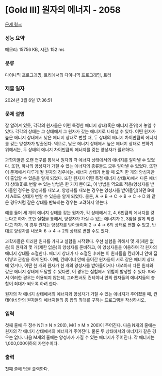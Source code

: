 # [Gold III] 원자의 에너지 - 2058 

[문제 링크](https://www.acmicpc.net/problem/2058) 

### 성능 요약

메모리: 15756 KB, 시간: 152 ms

### 분류

다이나믹 프로그래밍, 트리에서의 다이나믹 프로그래밍, 트리

### 제출 일자

2024년 3월 6일 17:36:51

### 문제 설명

<p>잘 알려져 있듯, 각각의 원자들은 어떤 특정한 에너지 상태(혹은 에너지 준위)에 놓일 수 있다. 각각의 상태는 그 상태에서 그 원자가 갖는 에너지로 나타낼 수 있다. 어떤 원자가 높은 에너지 상태에서 낮은 에너지 상태로 변할 때, 두 상태의 에너지 차이만큼의 에너지를 갖는 양성자가 방출된다. 역으로, 낮은 에너지 상태에서 높은 에너지 상태로 변하기 위해서는, 두 상태의 에너지 차이만큼의 에너지를 갖는 양성자가 필요하다.</p>

<p>과학자들은 오랜 연구를 통해서 원자의 각 에너지 상태에서의 에너지를 알아낼 수 있었다. 또한, 하나의 양성자가 가질 수 있는 에너지의 종류들도 모두 알아낼 수 있었다. 또한 이 문제에서 다루게 될 원자의 경우에는, 에너지 상태가 변할 때 오직 한 개의 양성자만이 출입할 수 있음을 알게 되었다. 또한 원자가 어떤 특정 에너지 상태(A)에서 다른 에너지 상태(B)로 변할 수 있는 방법은 한 가지 뿐이고, 이 방법을 역으로 적용(양성자를 받아들인 경우는 양성자를 내쏘고, 양성자를 내쏘는 경우는 양성자를 받아들임)하면 B에서 A로도 상태가 변할 수 있음을 알게 되었다. 물론, A → B → C → B → C → D 와 같은 경우처럼 같은 상태를 반복하는 경우는 고려하지 않는다.</p>

<p>예를 들어 세 개의 에너지 상태를 갖는 원자가, 각 상태에서 2, 4, 6만큼의 에너지를 갖는다고 하자. 또한 실험을 통해서, 양성자가 가질 수 있는 에너지가 2, 3임을 알게 되었다고 하자. 이 경우 원자는 양성자를 받아들이며 2 → 4 → 6의 상태로 변할 수 있고, 반대로 양성자를 내쏘며 6 → 4 → 2의 상태로 변할 수도 있다.</p>

<p>과학자들은 이러한 원자를 가지고 실험을 시작했다. 우선 실험을 위해서 몇 개(제한 없음)의 원자와 몇 개(제한 없음)의 양성자를 준비하고, 이 양성자들을 이용하여 각 원자의 에너지 상태를 조절한다. 에너지 상태가 다 조절된 후에는 이 원자들을 컨테이너 안에 집어넣고 관찰을 하게 된다. 이때, 컨테이너 안에 들어간 원자들이 서로 같은 에너지 상태에 있거나, 어떤 한 개의 원자가 한 개의 양성자를 받아들이거나 내쏘아서 다른 원자와 같은 에너지 상태에 도달할 수 있다면, 이 경우는 실험에서 위험이 발생할 수 있다. 따라서 이러한 경우는 허용되지 않는데, 그러면서도 컨테이너 안의 원자들의 에너지들의 총 합이 최대가 되도록 하려 한다.</p>

<p>원자의 각 에너지 상태에서의 에너지와 양성자가 가질 수 있는 에너지가 주어졌을 때, 컨테이너 안의 원자들의 에너지들의 총 합의 최대를 구하는 프로그램을 작성하시오.</p>

### 입력 

 <p>첫째 줄에 두 정수 N(1 ≤ N ≤ 200), M(1 ≤ M ≤ 200)이 주어진다. 다음 N개의 줄에는 원자의 각 에너지 상태에서의 에너지가 주어진다. 물론 두 상태에서의 에너지가 같은 경우는 없다. 다음 M개의 줄에는 양성자가 가질 수 있는 에너지가 주어진다. 각 에너지는 1,000,000이하의 자연수이다.</p>

### 출력 

 <p>첫째 줄에 답을 출력한다.</p>


